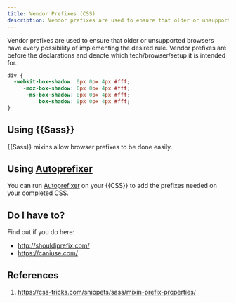 ```yaml
---
title: Vendor Prefixes (CSS)
description: Vendor prefixes are used to ensure that older or unsupported browsers have every possibility of implementing the desired rule.
---
```


Vendor prefixes are used to ensure that older or unsupported browsers have every possibility of implementing the desired rule. Vendor prefixes are before the declarations and denote which tech/browser/setup it is intended for.

```css
div {
  -webkit-box-shadow: 0px 0px 4px #fff;
     -moz-box-shadow: 0px 0px 4px #fff;
      -ms-box-shadow: 0px 0px 4px #fff;
          box-shadow: 0px 0px 4px #fff;
}
```

## Using {{Sass}}

{{Sass}} mixins allow browser prefixes to be done easily.

## Using [Autoprefixer][]

You can run [Autoprefixer][] on your {{CSS}} to add the prefixes needed on your completed CSS.

## Do I have to?

Find out if you do here: 

- http://shouldiprefix.com/ 
- https://caniuse.com/

## References

1. https://css-tricks.com/snippets/sass/mixin-prefix-properties/

[Autoprefixer]: https://github.com/postcss/autoprefixer#preprocessors

